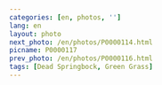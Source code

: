 ```yaml
---
categories: [en, photos, '']
lang: en
layout: photo
next_photo: /en/photos/P0000114.html
picname: P0000117
prev_photo: /en/photos/P0000116.html
tags: [Dead Springbock, Green Grass]
---
```

